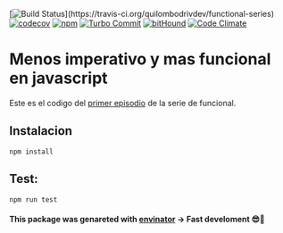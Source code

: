[![Build Status](https://travis-ci.org/quilombodrivdev/functional-series.svg?)](https://travis-ci.org/quilombodrivdev/functional-series)
[![codecov](https://codecov.io/gh/quilombodrivdev/functional-series/branch/master/graph/badge.svg)](https://codecov.io/gh/quilombodrivdev/functional-series)
[![npm](https://img.shields.io/npm/v/functional-series.svg?style=flat)](https://www.npmjs.com/package/functional-series)
[![Turbo Commit](https://img.shields.io/badge/Turbo_Commit-on-3DD1F2.svg)](https://github.com/labs-js/turbo-git/blob/master/CONVENTION.md)
[![bitHound](https://www.bithound.io/github/quilombodrivdev/functional-series/badges/score.svg)](https://www.bithound.io/github/quilombodrivdev/functional-series)
[![Code Climate](https://codeclimate.com/github/quilombodrivdev/functional-series/badges/gpa.svg)](https://codeclimate.com/github/quilombodrivdev/functional-series)

# Menos imperativo y mas funcional en javascript

Este es el codigo del [primer episodio](https://www.youtube.com/watch?v=g8f-S-O07yc) de la serie de funcional. 

## Instalacion
`npm install`


## Test:
`npm run test`


#### This package was genareted with [envinator](https://github.com/sfabrizio/envinator) -> Fast develoment 😎🙌


